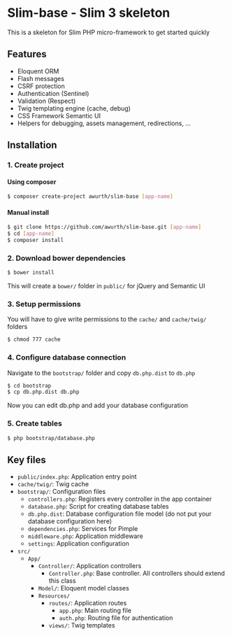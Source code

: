 # Slim-base - Slim 3 skeleton
This is a skeleton for Slim PHP micro-framework to get started quickly

## Features
- Eloquent ORM
- Flash messages
- CSRF protection
- Authentication (Sentinel)
- Validation (Respect)
- Twig templating engine (cache, debug)
- CSS Framework Semantic UI
- Helpers for debugging, assets management, redirections, ...

## Installation
### 1. Create project
#### Using composer
```bash
$ composer create-project awurth/slim-base [app-name]
```

#### Manual install
```bash
$ git clone https://github.com/awurth/slim-base.git [app-name]
$ cd [app-name]
$ composer install
```

### 2. Download bower dependencies
```bash
$ bower install
```
This will create a `bower/` folder in `public/` for jQuery and Semantic UI

### 3. Setup permissions
You will have to give write permissions to the `cache/` and `cache/twig/` folders
```bash
$ chmod 777 cache
```

### 4. Configure database connection
Navigate to the `bootstrap/` folder and copy `db.php.dist` to `db.php`
```bash
$ cd bootstrap
$ cp db.php.dist db.php
```

Now you can edit db.php and add your database configuration

### 5. Create tables
```bash
$ php bootstrap/database.php
```

## Key files
- `public/index.php`: Application entry point
- `cache/twig/`: Twig cache
- `bootstrap/`: Configuration files
    - `controllers.php`: Registers every controller in the app container
    - `database.php`: Script for creating database tables
    - `db.php.dist`: Database configuration file model (do not put your database configuration here)
    - `dependencies.php`: Services for Pimple
    - `middleware.php`: Application middleware
    - `settings`: Application configuration
- `src/`
    - `App/`
        - `Controller/`: Application controllers
            - `Controller.php`: Base controller. All controllers should extend this class
        - `Model/`: Eloquent model classes
        - `Resources/`
            - `routes/`: Application routes
                - `app.php`: Main routing file
                - `auth.php`: Routing file for authentication
            - `views/`: Twig templates
